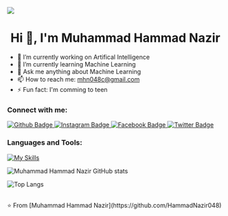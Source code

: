 <img src="https://miro.medium.com/max/1360/1*IRGHmiGsa16stedQvIaZfw.gif">
 <h1 align="center">Hi 👋, I'm Muhammad Hammad Nazir</h1>

- 🔭 I’m currently working on Artifical Intelligence
- 🌱 I’m currently learning Machine Learning
- 💬 Ask me anything about Machine Learning
- 📫 How to reach me: mhn048c@gmail.com
- ⚡ Fun fact: I'm comming to teen
  
### Connect with me:
<div id="badges">
  <a href="https://github.com/HammadNazir048">
    <img src="https://img.shields.io/badge/Github-white?style=for-the-badge&logo=Github&logoColor=black" alt="Github Badge"/>
  </a>
   <a href="https://instagram.com/m_hammad.nazir?igshid=ZDdkNTZiNTM=">
    <img src="https://img.shields.io/badge/Instagram-purple?style=for-the-badge&logo=instagram&logoColor=white" alt="Instagram Badge"/>
  </a>
   <a href="https://web.facebook.com/profile.php?id=100075450687179">
    <img src="https://img.shields.io/badge/Facebook-blue?style=for-the-badge&logo=facebook&logoColor=white" alt="Facebook Badge"/>
  </a>
   <a href="https://twitter.com/Hammad048?t=1BOPGAL7KUjnLByoNE9yDQ&s=09">
    <img src="https://img.shields.io/badge/Twitter-blue?style=for-the-badge&logo=twitter&logoColor=white" alt="Twitter Badge"/>
  </a>
</div>

### Languages and Tools:
[![My Skills](https://skillicons.dev/icons?i=html,css,js,ts,react,nodejs,python,flask,tensorflow,anaconda,heroku,matlab,mongodb,nextjs,tailwind,bootstrap,rust,dotnet,django,gcp,azure,github,git,postman,webflow&perline=5)](https://skillicons.dev)

![Muhammad Hammad Nazir GitHub stats](https://github-readme-stats.vercel.app/api?username=HammadNazir048&show_icons=true&theme=dark)

![Top Langs](https://github-readme-stats.vercel.app/api/top-langs/?username=HammadNazir048&theme=dark)


<br>
⭐️ From [Muhammad Hammad Nazir](https://github.com/HammadNazir048)
